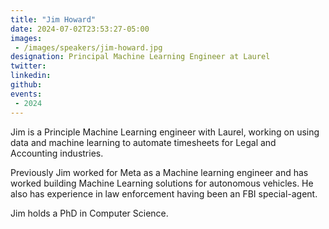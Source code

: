 ```yaml
---
title: "Jim Howard"
date: 2024-07-02T23:53:27-05:00
images: 
 - /images/speakers/jim-howard.jpg
designation: Principal Machine Learning Engineer at Laurel
twitter: 
linkedin: 
github: 
events:
 - 2024
---
```


Jim is a Principle Machine Learning engineer with Laurel, working on using data and machine learning to
automate timesheets for Legal and Accounting industries.

Previously Jim worked for Meta as a Machine learning engineer and has worked building Machine Learning solutions for autonomous vehicles. He also has experience in law enforcement having been an FBI special-agent.

Jim holds a PhD in Computer Science.